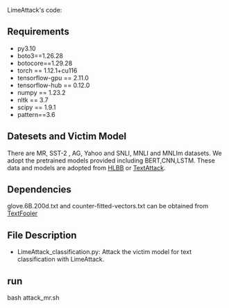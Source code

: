 LimeAttack's code:

## Requirements

- py3.10
- boto3==1.26.28
- botocore==1.29.28
- torch == 1.12.1+cu116
- tensorflow-gpu == 2.11.0
- tensorflow-hub == 0.12.0
- numpy == 1.23.2
- nltk == 3.7
- scipy == 1.9.1
- pattern==3.6



## Datesets and Victim Model
There are  MR, SST-2 , AG, Yahoo and  SNLI, MNLI and MNLIm datasets. 
We adopt the pretrained models provided including BERT,CNN,LSTM. These data and models are adopted from  [HLBB](https://arxiv.org/abs/2012.14956) or [TextAttack](https://textattack.readthedocs.io/en/latest/). 


## Dependencies
glove.6B.200d.txt and  counter-fitted-vectors.txt  can be obtained from  [TextFooler](https://github.com/jind11/TextFooler)


## File Description
- LimeAttack_classification.py: Attack the victim model for text classification with LimeAttack.

## run
bash attack_mr.sh
